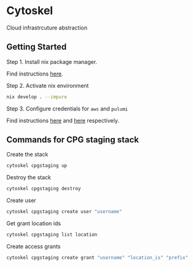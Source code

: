 # Cytoskel

Cloud infrastrcuture abstraction

## Getting Started

Step 1. Install nix package manager.

Find instructions [here](https://nixos.org/download/).

Step 2. Activate nix environment

```bash
nix develop . --impure
```

Step 3. Configure credentials for `aws` and `pulumi`

Find instructions
[here](https://docs.aws.amazon.com/cli/latest/userguide/cli-chap-configure.html)
and [here](https://www.pulumi.com/docs/concepts/config/) respectively.

## Commands for CPG staging stack

Create the stack

```bash
cytoskel cpgstaging up
```

Destroy the stack

```bash
cytoskel cpgstaging destroy
```

Create user

```bash
cytoskel cpgstaging create user "username"
```

Get grant location ids

```bash
cytoskel cpgstaging list location
```

Create access grants

```bash
cytoskel cpgstaging create grant "username" "location_is" "prefix"
```

